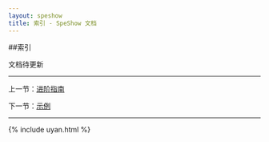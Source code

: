 ```yaml
---
layout: speshow
title: 索引 - SpeShow 文档
---
```


##索引

文档待更新

***********************************************************************

上一节：[进阶指南](advanced.html)

下一节：[示例](sample.html)

***********************************************************************

{% include uyan.html %}